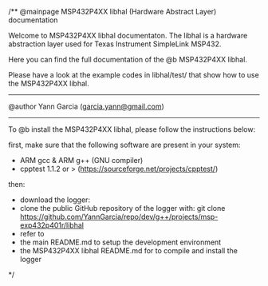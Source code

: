 /**
@mainpage MSP432P4XX libhal (Hardware Abstract Layer) documentation

Welcome to MSP432P4XX libhal documentaton. The libhal is a hardware abstraction layer used for Texas Instrument SimpleLink MSP432.

Here you can find the full documentation of the @b MSP432P4XX libhal.

Please have a look at the example codes in libhal/test/ that show how to
use the MSP432P4XX libhal.

-----------------------------------------------------------------------------------------------------


@author Yann Garcia (garcia.yann@gmail.com)


-----------------------------------------------------------------------------------------------------


To @b install the MSP432P4XX libhal, please follow the instructions below:

first, make sure that the following software are present in your system:
- ARM gcc & ARM g++ (GNU compiler)
- cpptest 1.1.2 or > (https://sourceforge.net/projects/cpptest/)

then:

- download the logger:
- clone the public GitHub repository of the logger with:
git clone https://github.com/YannGarcia/repo/dev/g++/projects/msp-exp432p401r/libhal
- refer to
- the main README.md to setup the development environment
- the MSP432P4XX libhal README.md for to compile and install the logger

*/
